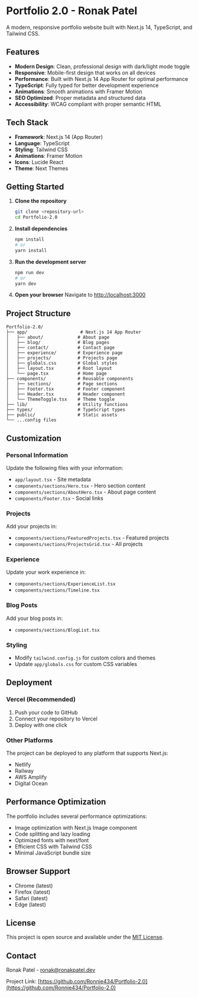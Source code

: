 # Portfolio 2.0 - Ronak Patel

A modern, responsive portfolio website built with Next.js 14, TypeScript, and Tailwind CSS.

## Features

- **Modern Design**: Clean, professional design with dark/light mode toggle
- **Responsive**: Mobile-first design that works on all devices
- **Performance**: Built with Next.js 14 App Router for optimal performance
- **TypeScript**: Fully typed for better development experience
- **Animations**: Smooth animations with Framer Motion
- **SEO Optimized**: Proper metadata and structured data
- **Accessibility**: WCAG compliant with proper semantic HTML

## Tech Stack

- **Framework**: Next.js 14 (App Router)
- **Language**: TypeScript
- **Styling**: Tailwind CSS
- **Animations**: Framer Motion
- **Icons**: Lucide React
- **Theme**: Next Themes

## Getting Started

1. **Clone the repository**
   ```bash
   git clone <repository-url>
   cd Portfolio-2.0
   ```

2. **Install dependencies**
   ```bash
   npm install
   # or
   yarn install
   ```

3. **Run the development server**
   ```bash
   npm run dev
   # or
   yarn dev
   ```

4. **Open your browser**
   Navigate to [http://localhost:3000](http://localhost:3000)

## Project Structure

```
Portfolio-2.0/
├── app/                    # Next.js 14 App Router
│   ├── about/             # About page
│   ├── blog/              # Blog pages
│   ├── contact/           # Contact page
│   ├── experience/        # Experience page
│   ├── projects/          # Projects page
│   ├── globals.css        # Global styles
│   ├── layout.tsx         # Root layout
│   └── page.tsx           # Home page
├── components/            # Reusable components
│   ├── sections/          # Page sections
│   ├── Footer.tsx         # Footer component
│   ├── Header.tsx         # Header component
│   └── ThemeToggle.tsx    # Theme toggle
├── lib/                   # Utility functions
├── types/                 # TypeScript types
├── public/                # Static assets
└── ...config files
```

## Customization

### Personal Information
Update the following files with your information:
- `app/layout.tsx` - Site metadata
- `components/sections/Hero.tsx` - Hero section content
- `components/sections/AboutHero.tsx` - About page content
- `components/Footer.tsx` - Social links

### Projects
Add your projects in:
- `components/sections/FeaturedProjects.tsx` - Featured projects
- `components/sections/ProjectsGrid.tsx` - All projects

### Experience
Update your work experience in:
- `components/sections/ExperienceList.tsx`
- `components/sections/Timeline.tsx`

### Blog Posts
Add your blog posts in:
- `components/sections/BlogList.tsx`

### Styling
- Modify `tailwind.config.js` for custom colors and themes
- Update `app/globals.css` for custom CSS variables

## Deployment

### Vercel (Recommended)
1. Push your code to GitHub
2. Connect your repository to Vercel
3. Deploy with one click

### Other Platforms
The project can be deployed to any platform that supports Next.js:
- Netlify
- Railway
- AWS Amplify
- Digital Ocean

## Performance Optimization

The portfolio includes several performance optimizations:
- Image optimization with Next.js Image component
- Code splitting and lazy loading
- Optimized fonts with next/font
- Efficient CSS with Tailwind CSS
- Minimal JavaScript bundle size

## Browser Support

- Chrome (latest)
- Firefox (latest)
- Safari (latest)
- Edge (latest)

## License

This project is open source and available under the [MIT License](LICENSE).

## Contact

Ronak Patel - [ronak@ronakpatel.dev](mailto:ronak@ronakpatel.dev)

Project Link: [https://github.com/Ronnie434/Portfolio-2.0](https://github.com/Ronnie434/Portfolio-2.0) 